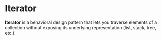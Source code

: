Iterator
===================

**Iterator** is a behavioral design pattern that lets you traverse elements of a collection without exposing its
underlying representation (list, stack, tree, etc.).